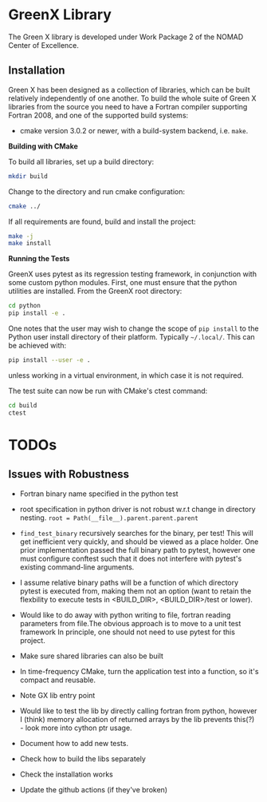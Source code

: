 # GreenX Library 

The Green X library is developed under Work Package 2 of the NOMAD Center of Excellence. 

## Installation

Green X has been designed as a collection of libraries, which can be built relatively 
independently of one another. To build the whole suite of Green X libraries from the source 
you need to have a Fortran compiler supporting Fortran 2008, and one of the supported build 
systems:

* cmake version 3.0.2 or newer, with a build-system backend, i.e. `make`.

**Building with CMake**   

To build all libraries, set up a build directory:

```bash
mkdir build 
```

Change to the directory and run cmake configuration:

```bash
cmake ../
```

If all requirements are found, build and install the project:

 ```bash
make -j
make install 
 ```

**Running the Tests** 

GreenX uses pytest as its regression testing framework, in conjunction with 
some custom python modules. First, one must ensure that the python utilities
are installed. From the GreenX root directory:

```bash
cd python
pip install -e .
```

One notes that the user may wish to change the scope of `pip install` to the
Python user install directory of their platform. Typically `~/.local/`. This
can be achieved with:

```bash
pip install --user -e .
```

unless working in a virtual environment, in which case it is not required.  

The test suite can now be run with CMake's ctest command:

 ```bash
cd build
ctest
 ```


# TODOs 
## Issues with Robustness
* Fortran binary name specified in the python test
* root specification in python driver is not robust w.r.t change in 
  directory nesting. `root = Path(__file__).parent.parent.parent`
* `find_test_binary` recursively searches for the binary, per test!
   This will get inefficient very quickly, and should be viewed as a place holder.
   One prior implementation passed the full binary path to pytest, however
   one must configure conftest such that it does not interfere with pytest's
   existing command-line arguments. 
* I assume relative binary paths will be a function of which directory pytest
  is executed from, making them not an option (want to retain the flexbility
  to execute tests in <BUILD_DIR>, <BUILD_DIR>/test or lower). 
* Would like to do away with python writing to file, fortran reading parameters
from file.The obvious approach is to move to a unit test framework 
  In principle, one should not need to use pytest for this project. 

* Make sure shared libraries can also be built

* In time-frequency CMake, turn the application test into a function, so
  it's compact and reusable.
* Note GX lib entry point
* Would like to test the lib by directly calling fortran from python,
  however I (think) memory allocation of returned arrays by the lib prevents
  this(?) - look more into cython ptr usage.
* Document how to add new tests. 
* Check how to build the libs separately
* Check the installation works

* Update the github actions (if they've broken)

